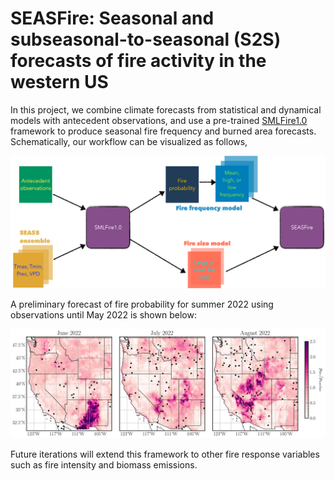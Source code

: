 # SEASFire: Seasonal and subseasonal-to-seasonal (S2S) forecasts of fire activity in the western US

In this project, we combine climate forecasts from statistical and dynamical models with antecedent observations, and use a pre-trained [SMLFire1.0](https://github.com/jtbuch/smlfire1.0) framework to produce seasonal fire frequency and burned area forecasts. Schematically, our workflow can be visualized as follows,

![plot](./plots/seasfire.jpg)


A preliminary forecast of fire probability for summer 2022 using observations until May 2022 is shown below:

![plot](./plots/pred_fire_prob_rs_08_07_23_654_obs_2022.png)

Future iterations will extend this framework to other fire response variables such as fire intensity and biomass emissions.
